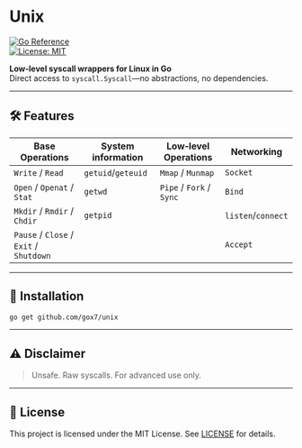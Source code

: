 # Unix

[![Go Reference](https://pkg.go.dev/badge/github.com/gox7/unix.svg)](https://pkg.go.dev/github.com/gox7/unix)  
[![License: MIT](https://img.shields.io/badge/License-MIT-blue.svg)](LICENSE)

**Low‑level syscall wrappers for Linux in Go**  
Direct access to `syscall.Syscall`—no abstractions, no dependencies.

---

## 🛠️ Features

| Base Operations                 |System information  | Low‑level Operations      | Networking          |
| --------------------------------|--------------------| ------------------------- | ------------------- |
| `Write` / `Read`                | `getuid`/`geteuid` | `Mmap` / `Munmap`         | `Socket`            |
| `Open` / `Openat` / `Stat`      | `getwd`            | `Pipe` / `Fork` / `Sync`  | `Bind`              |
| `Mkdir` / `Rmdir` / `Chdir`     | `getpid`           |                           | `listen`/`connect`  |
| `Pause` / `Close` / `Exit` / `Shutdown` |            |                           | `Accept`            |

---

## 🚀 Installation

```bash
go get github.com/gox7/unix
````

---

## ⚠️ Disclaimer

> Unsafe. Raw syscalls. For advanced use only.

---

## 📄 License

This project is licensed under the MIT License.
See [LICENSE](LICENSE) for details.
